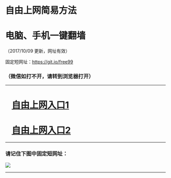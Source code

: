﻿# 自由上网简易方法

# 电脑、手机一键翻墙

（2017/10/09 更新，网址有效）

固定短网址：https://git.io/free99

### （微信如打不开，请转到浏览器打开）


***





# &nbsp;&nbsp; <a href="http://ft554424731.fwq-tz-1001.info/fwqtz01.html?t=10090014776 " target="_blank">自由上网入口1</a>
# &nbsp;&nbsp; <a href="http://ft3154622757.fwq-tz-1002.info/fwqtz02.html?t=100900125181 " target="_blank">自由上网入口2</a>
***

### 请记住下图中固定短网址：

<img src="https://s3-us-west-2.amazonaws.com/fwq-1001/yjfq-20170905okok.png" /> 


***

